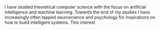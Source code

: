 I have studied theoretical computer science with the focus on artificial intelligence and machine learning. Towards the end of my
studies I have increasingly often tapped neuroscience and psychology for inspirations on how to build intelligent systems.
This interest
